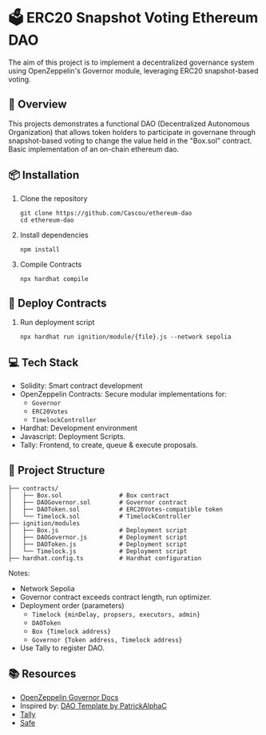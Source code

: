 # 🗳 ERC20 Snapshot Voting Ethereum DAO

The aim of this project is to implement a decentralized governance system using OpenZeppelin's Governor module, leveraging ERC20 snapshot-based voting. 

## 🧠 Overview
This projects demonstrates a functional DAO (Decentralized Autonomous Organization) that allows token holders to participate in governane through snapshot-based voting to change the value held in the "Box.sol" contract. 
Basic implementation of an on-chain ethereum dao.

## 📦 Installation
1. Clone the repository
   ```
   git clone https://github.com/Cascou/ethereum-dao
   cd ethereum-dao
   ```
2. Install dependencies
   ```
   npm install
   ```
3. Compile Contracts
   ```
   npx hardhat compile
   ```
## 🚀 Deploy Contracts
1. Run deployment script
   ```
   npx hardhat run ignition/module/{file}.js --network sepolia
   ```
   

## 💻 Tech Stack
- Solidity: Smart contract development
- OpenZeppelin Contracts: Secure modular implementations for:
  - ```Governor```
  - ```ERC20Votes```
  - ```TimelockController```
- Hardhat: Development environment
- Javascript: Deployment Scripts.
- Tally: Frontend, to create, queue & execute proposals.

## 📁 Project Structure
```
├── contracts/
│   ├── Box.sol                # Box contract
│   ├── DAOGovernor.sol        # Governor contract
│   ├── DAOToken.sol           # ERC20Votes-compatible token
│   └── Timelock.sol           # TimelockController
├── ignition/modules
│   ├── Box.js                 # Deployment script
│   ├── DAOGovernor.js         # Deployment script
│   ├── DAOToken.js            # Deployment script
│   └── Timelock.js            # Deployment script
├── hardhat.config.ts          # Hardhat configuration
```
Notes:
- Network Sepolia
- Governor contract exceeds contract length, run optimizer.
- Deployment order (parameters)
    - ```Timelock {minDelay, propsers, executors, admin}```
    - ```DAOToken```
    - ```Box {Timelock address}```
    - ```Governor {Token address, Timelock address}```
 - Use Tally to register DAO.

## 📚 Resources
 - [OpenZeppelin Governor Docs](https://docs.openzeppelin.com/contracts/4.x/api/governance)
 - Inspired by: [DAO Template by PatrickAlphaC](https://github.com/PatrickAlphaC/dao-template)
 - [Tally](https://www.tally.xyz/)
 - [Safe](https://safe.global/)
